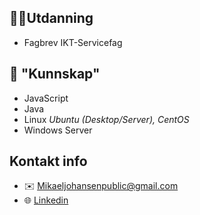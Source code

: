 ## 👨‍🎓Utdanning
- Fagbrev IKT-Servicefag

## 🔭 "Kunnskap"
- JavaScript
- Java
- Linux *Ubuntu (Desktop/Server), CentOS*
- Windows Server


## Kontakt info
* ✉️  [Mikaeljohansenpublic@gmail.com](mailto:Mikaeljohansenpublic@gmail.com)
* 🌐 [Linkedin](https://www.linkedin.com/in/mikael-h%C3%A5kon-johansen-8b1b55235/)
